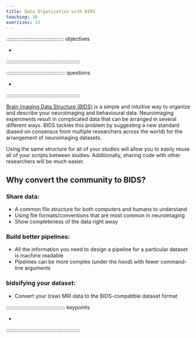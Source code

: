 ```yaml
---
title: Data Organization with BIDS
teaching: 30
exercises: 15
---
```




::::::::::::::::::::::::::::::::::::::: objectives

- 
::::::::::::::::::::::::::::::::::::::::::::::::::

:::::::::::::::::::::::::::::::::::::::: questions

- 
::::::::::::::::::::::::::::::::::::::::::::::::::

[Brain Imaging Data Structure (BIDS)](https://bids.neuroimaging.io/specification) is a simple and intuitive way to organize and describe your neuroimaging and behavioural data. Neuroimaging experiments result in complicated data that can be arranged in several different ways. BIDS tackles this problem by suggesting a new standard (based on consensus from multiple researchers across the world) for the arrangement of neuroimaging datasets.

Using the same structure for all of your studies will allow you to easily reuse all of your scripts between studies. Additionally, sharing code with other researchers will be much easier.

## Why convert the community to BIDS?

### Share data:

- A common file structure for both computers and humans to understand
- Using file formats/conventions that are most common in neuroimaging
- Show completeness of the data right away

### Build better pipelines:

- All the information you need to design a pipeline for a particular dataset is machine readable
- Pipelines can be more complex (under the hood) with fewer command-line arguments

### bidsifying your dataset:

- Convert your (raw) MRI data to the BIDS-compatible dataset format

:::::::::::::::::::::::::::::::::::::::: keypoints

- 
::::::::::::::::::::::::::::::::::::::::::::::::::


